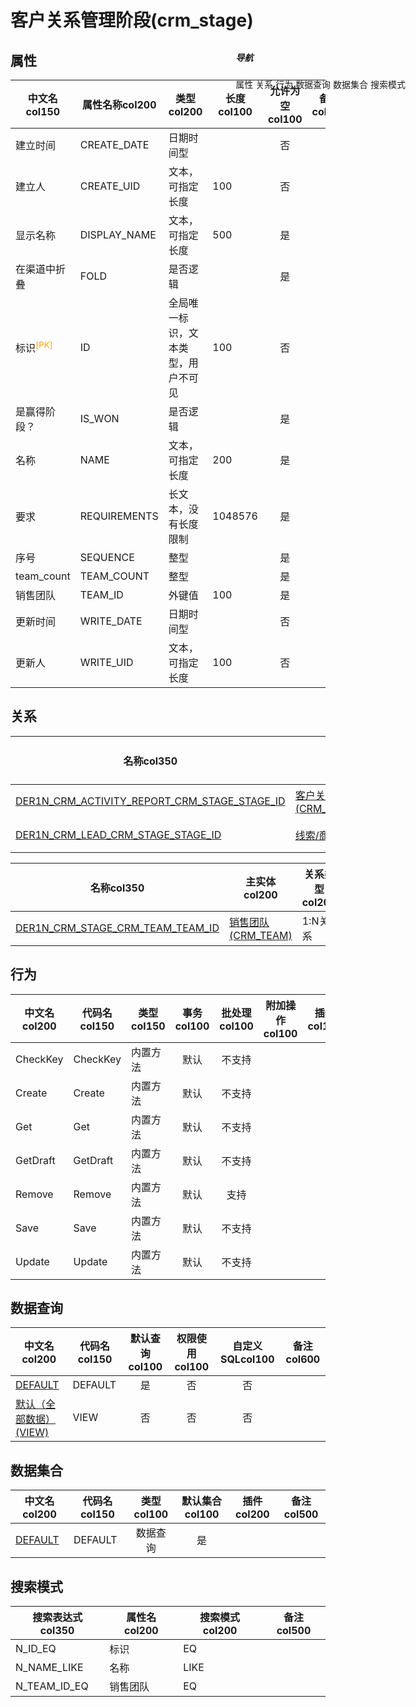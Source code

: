 # 客户关系管理阶段(crm_stage)  <!-- {docsify-ignore-all} -->


## 属性
|    中文名col150 | 属性名称col200           | 类型col200     | 长度col100    |允许为空col100    |  备注col500  |
| --------   |------------| -----  | -----  | :----: | -------- |
|建立时间|CREATE_DATE|日期时间型||否||
|建立人|CREATE_UID|文本，可指定长度|100|否||
|显示名称|DISPLAY_NAME|文本，可指定长度|500|是||
|在渠道中折叠|FOLD|是否逻辑||是||
|标识<sup class="footnote-symbol"><font color=orange>[PK]</font></sup>|ID|全局唯一标识，文本类型，用户不可见|100|否||
|是赢得阶段？|IS_WON|是否逻辑||是||
|名称|NAME|文本，可指定长度|200|是||
|要求|REQUIREMENTS|长文本，没有长度限制|1048576|是||
|序号|SEQUENCE|整型||是||
|team_count|TEAM_COUNT|整型||是||
|销售团队|TEAM_ID|外键值|100|是||
|更新时间|WRITE_DATE|日期时间型||否||
|更新人|WRITE_UID|文本，可指定长度|100|否||


## 关系

<el-row>
<el-tabs v-model="show_der">
<el-tab-pane label="主关系" name="major">

| 名称col350     |   从实体col200 | 关系类型col200     |   备注col500  |
| -------- |---------- |------------|----- |
|[DER1N_CRM_ACTIVITY_REPORT_CRM_STAGE_STAGE_ID](der/DER1N_CRM_ACTIVITY_REPORT_CRM_STAGE_STAGE_ID)|[客户关系管理活动分析(CRM_ACTIVITY_REPORT)](module/crm/crm_activity_report)|1:N关系||
|[DER1N_CRM_LEAD_CRM_STAGE_STAGE_ID](der/DER1N_CRM_LEAD_CRM_STAGE_STAGE_ID)|[线索/商机(CRM_LEAD)](module/crm/crm_lead)|1:N关系||


</el-tab-pane>
<el-tab-pane label="从关系" name="minor">

|  名称col350   | 主实体col200   | 关系类型col200   |    备注col500  |
| -------- |---------- |-----------|----- |
|[DER1N_CRM_STAGE_CRM_TEAM_TEAM_ID](der/DER1N_CRM_STAGE_CRM_TEAM_TEAM_ID)|[销售团队(CRM_TEAM)](module/crm/crm_team)|1:N关系||

</el-tab-pane>
</el-tabs>
</el-row>

## 行为
| 中文名col200    | 代码名col150    | 类型col150    | 事务col100   | 批处理col100   | 附加操作col100  | 插件col150    |  备注col300  |
| -------- |---------- |----------- |:----:|:----:|---------| ----- | ----- |
|CheckKey|CheckKey|内置方法|默认|不支持||||
|Create|Create|内置方法|默认|不支持||||
|Get|Get|内置方法|默认|不支持||||
|GetDraft|GetDraft|内置方法|默认|不支持||||
|Remove|Remove|内置方法|默认|支持||||
|Save|Save|内置方法|默认|不支持||||
|Update|Update|内置方法|默认|不支持||||

## 数据查询
| 中文名col200    | 代码名col150    | 默认查询col100 | 权限使用col100 | 自定义SQLcol100 |  备注col600|
| --------  | --------   | :----:  |:----:  | :----:  |----- |
|[DEFAULT](module/crm/crm_stage/query/Default)|DEFAULT|是|否 |否 ||
|[默认（全部数据）(VIEW)](module/crm/crm_stage/query/View)|VIEW|否|否 |否 ||

## 数据集合
| 中文名col200  | 代码名col150  | 类型col100 | 默认集合col100 |   插件col200|   备注col500|
| --------  | --------   | :----:   | :----:   | ----- |----- |
|[DEFAULT](module/crm/crm_stage/dataset/Default)|DEFAULT|数据查询|是|||

## 搜索模式
|   搜索表达式col350   |    属性名col200    |    搜索模式col200        |备注col500  |
| -------- |------------|------------|------|
|N_ID_EQ|标识|EQ||
|N_NAME_LIKE|名称|LIKE||
|N_TEAM_ID_EQ|销售团队|EQ||

<div style="display: block; overflow: hidden; position: fixed; top: 140px; right: 100px;">

##### 导航
<el-anchor >
<el-anchor-link :href="`#/module/crm/crm_stage?id=属性`">
  属性
</el-anchor-link>
<el-anchor-link :href="`#/module/crm/crm_stage?id=关系`">
  关系
</el-anchor-link>
<el-anchor-link :href="`#/module/crm/crm_stage?id=行为`">
  行为
</el-anchor-link>
<el-anchor-link :href="`#/module/crm/crm_stage?id=数据查询`">
  数据查询
</el-anchor-link>
<el-anchor-link :href="`#/module/crm/crm_stage?id=数据集合`">
  数据集合
</el-anchor-link>
<el-anchor-link :href="`#/module/crm/crm_stage?id=搜索模式`">
  搜索模式
</el-anchor-link>
</el-anchor>
</div>

<script>
 const { createApp } = Vue
  createApp({
    data() {
      return {
show_der:'major',


      }
    },
    methods: {
    }
  }).use(ElementPlus).mount('#app')
</script>